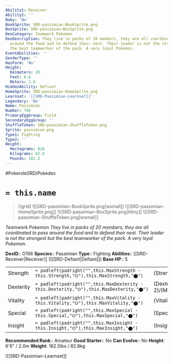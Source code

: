 ```yaml
---
Ability1: Receiver
Ability2: ''
Baby: 'No'
BookSprite: SRD-passimian-BookSprite.png
BoxSprite: SRD-passimian-BoxSprite.png
DexCategory: Teamwork Pokemon
DexDescription: They live in packs of 20 members, they are all coordinated to pass
  around the food and to defend their nest. Their leader is not the strongest but
  the best teamworker of the pack. A very loyal Pokemon.
EventAbilities: ''
GenderType: ''
HasForm: 'No'
Height:
  Deimeters: 20
  Feet: 6.6
  Meters: 2.0
HiddenAbility: Defiant
HomeSprite: SRD-passimian-HomeSprite.png
Learnset: '[[SRD-Passimian-Learnset]]'
Legendary: 'No'
Name: Passimian
Number: 766
PrimaryEggGroup: Field
SecondaryEggGroup: ''
ShuffleToken: SRD-passimian-ShuffleToken.png
Sprite: passimian.png
Type1: Fighting
Type2: ''
Weight:
  Hectograms: 828
  Kilograms: 82.8
  Pounds: 182.5
---
```


#PokeroleSRD/Pokedex

# `= this.name`

> [!grid]
> ![[SRD-passimian-BookSprite.png|wsmall]]
> ![[SRD-passimian-HomeSprite.png]]
> ![[SRD-passimian-BoxSprite.png|htiny]]
> ![[SRD-passimian-ShuffleToken.png|wsmall]]


*Teamwork Pokemon*
*They live in packs of 20 members, they are all coordinated to pass around the food and to defend their nest. Their leader is not the strongest but the best teamworker of the pack. A very loyal Pokemon.*

**DexID**:: 0766
**Species**:: Passimian
**Type**:: Fighting
**Abilities**:: [[SRD-Receiver|Receiver]] ([[SRD-Defiant|Defiant]])
**Base HP**:: 5

|           |                                                                                        |                                          |
| --------- | -------------------------------------------------------------------------------------- | ---------------------------------------- |
| Strength  | `= padleft(padright("",this.MaxStrength - this.Strength,"⭘"),this.MaxStrength,"⬤")`    | (Strength::3)/(MaxStrength::7)   |
| Dexterity | `= padleft(padright("",this.MaxDexterity - this.Dexterity,"⭘"),this.MaxDexterity,"⬤")` | (Dexterity:: 2)/(MaxDexterity::5) |
| Vitality  | `= padleft(padright("",this.MaxVitality - this.Vitality,"⭘"),this.MaxVitality,"⬤")`    | (Vitality::2)/(MaxVitality::5)   |
| Special   | `= padleft(padright("",this.MaxSpecial - this.Special,"⭘"),this.MaxSpecial,"⬤")`       | (Special::1)/(MaxSpecial::3)     |
| Insight   | `= padleft(padright("",this.MaxInsight - this.Insight,"⭘"),this.MaxInsight,"⬤")`       | (Insight::2)/(MaxInsight::4)     |


**Recommended Rank**:: Amateur
**Good Starter**:: No
**Can Evolve**:: No
**Height**: 6'6" / 2.0m
**Weight**: 182.5lbs / 82.8kg

![[SRD-Passimian-Learnset]]